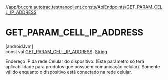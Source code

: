 //[app](../../../index.md)/[br.com.autotrac.testnanoclient.consts](../index.md)/[ApiEndpoints](index.md)/[GET_PARAM_CELL_IP_ADDRESS](-g-e-t_-p-a-r-a-m_-c-e-l-l_-i-p_-a-d-d-r-e-s-s.md)

# GET_PARAM_CELL_IP_ADDRESS

[androidJvm]\
const val [GET_PARAM_CELL_IP_ADDRESS](-g-e-t_-p-a-r-a-m_-c-e-l-l_-i-p_-a-d-d-r-e-s-s.md): [String](https://kotlinlang.org/api/latest/jvm/stdlib/kotlin/-string/index.html)

Endereço IP da rede Celular do dispositivo. (Este parâmetro só terá aplicabilidade para produtos que possuem comunicação celular). Somente válido enquanto o dispositivo está conectado na rede celular.
